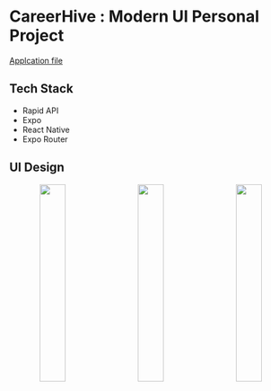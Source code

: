 # CareerHive : Modern UI Personal Project

[Applcation file](https://expo.dev/@anmol_dhiman/react_native)

## Tech Stack

- Rapid API
- Expo
- React Native
- Expo Router

## UI Design

 
<p style="text-align: center;">
  <img src="https://user-images.githubusercontent.com/82818771/232341546-81198529-40a1-4214-b108-5d4955844784.jpeg" style="margin-right: 20px; width: 30%;" />
  <img src="https://user-images.githubusercontent.com/82818771/232341547-1cee77c6-8f4e-489a-b21d-f1ea4e7310c9.jpeg" style="margin-right: 20px; width: 30%;" /> 
  <img src="https://user-images.githubusercontent.com/82818771/232341543-00d1860f-a456-496f-8ba4-9c759d99194d.jpeg" style="width: 30%;" />
</p>
 
